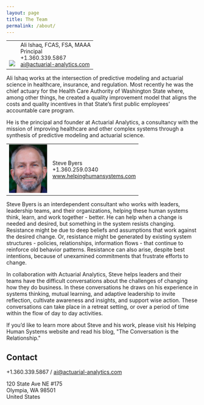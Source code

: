 ```yaml
---
layout: page
title: The Team
permalink: /about/
---
```


<TABLE>
   <TR>
      <TD align="center" valign="bottom"><img src="/images/profilepic-ali.png" width="100"></TD>
      <TD align="left" valign="top"> Ali Ishaq, FCAS, FSA, MAAA<br>
      Principal<br> 
      +1.360.339.5867<br>
      <a href="mailto:ai@actuarial-analytics.com" target="_top">ai@actuarial-analytics.com</a> </TD>
   </TR>
</TABLE>

Ali Ishaq works at the intersection of predictive modeling and actuarial science in healthcare, insurance, and regulation. Most recently he was the chief actuary for the Health Care Authority of Washington State where, among other things, he created a quality improvement model that aligns the costs and quality incentives in that State’s first public employees’ accountable care program. 

He is the principal and founder at Actuarial Analytics, a consultancy with the mission of improving healthcare and other complex systems through a synthesis of predictive modeling and actuarial science.

<TABLE>
   <TR>
      <TD><img src="/images/Steve2010Copy.jpeg" width="100"></TD>
      <TD>Steve Byers <br>
      +1.360.259.0340 <br>
      <a target="_blank" href="http://www.helpinghumansystems.com">www.helpinghumansystems.com</a> <br>
      </TD>
   </TR>
</TABLE>

Steve Byers is an interdependent consultant who works with leaders, leadership teams, and their organizations, helping these human systems think, learn, and work together - better. He can help when a change is needed and desired, but something in the system resists changing. Resistance might be due to deep beliefs and assumptions that work against the desired change. Or, resistance might be generated by existing system structures - policies, relationships, information flows - that continue to reinforce old behavior patterns. Resistance can also arise, despite best intentions, because of unexamined commitments that frustrate efforts to change.

In collaboration with Actuarial Analytics, Steve helps leaders and their teams have the difficult conversations about the challenges of changing how they do business. In these conversations he draws on his experience in systems thinking, mutual learning, and adaptive leadership to invite reflection, cultivate awareness and insights, and support wise action. These conversations can take place in a retreat setting, or over a period of time within the flow of day to day activities. 

If you’d like to learn more about Steve and his work, please visit his Helping Human Systems website and read his blog, "The Conversation is the Relationship."

## Contact 

+1.360.339.5867 / [ai@actuarial-analytics.com](mailto:ai@actuarial-analytics.com)

120 State Ave NE #175 <br>
Olympia, WA 98501 <br>
United States
